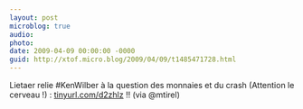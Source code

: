 ```yaml
---
layout: post
microblog: true
audio: 
photo: 
date: 2009-04-09 00:00:00 -0000
guid: http://xtof.micro.blog/2009/04/09/t1485471728.html
---
```

Lietaer relie #KenWilber à la question des monnaies et du crash (Attention le cerveau !) : [tinyurl.com/d2zhlz](http://tinyurl.com/d2zhlz) !! (via @mtirel)
